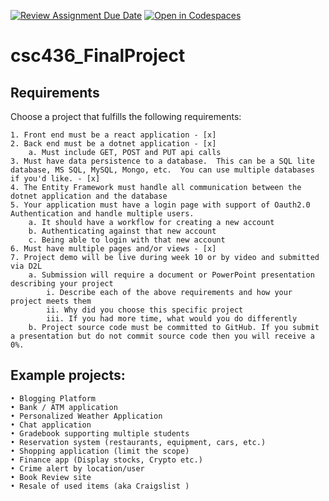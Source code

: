 [![Review Assignment Due Date](https://classroom.github.com/assets/deadline-readme-button-22041afd0340ce965d47ae6ef1cefeee28c7c493a6346c4f15d667ab976d596c.svg)](https://classroom.github.com/a/e8CdihvW)
[![Open in Codespaces](https://classroom.github.com/assets/launch-codespace-2972f46106e565e64193e422d61a12cf1da4916b45550586e14ef0a7c637dd04.svg)](https://classroom.github.com/open-in-codespaces?assignment_repo_id=16968709)
# csc436_FinalProject

## Requirements
Choose a project that fulfills the following requirements:

	1. Front end must be a react application - [x]
	2. Back end must be a dotnet application - [x]
		a. Must include GET, POST and PUT api calls
	3. Must have data persistence to a database.  This can be a SQL lite database, MS SQL, MySQL, Mongo, etc.  You can use multiple databases if you'd like. - [x]
	4. The Entity Framework must handle all communication between the dotnet application and the database
	5. Your application must have a login page with support of Oauth2.0 Authentication and handle multiple users.
		a. It should have a workflow for creating a new account
		b. Authenticating against that new account
		c. Being able to login with that new account
	6. Must have multiple pages and/or views - [x]
	7. Project demo will be live during week 10 or by video and submitted via D2L
		a. Submission will require a document or PowerPoint presentation describing your project
			i. Describe each of the above requirements and how your project meets them
			ii. Why did you choose this specific project
			iii. If you had more time, what would you do differently
		b. Project source code must be committed to GitHub. If you submit a presentation but do not commit source code then you will receive a 0%.  


## Example projects:
	• Blogging Platform
	• Bank / ATM application
	• Personalized Weather Application
	• Chat application
	• Gradebook supporting multiple students
	• Reservation system (restaurants, equipment, cars, etc.)
	• Shopping application (limit the scope)
	• Finance app (Display stocks, Crypto etc.)
	• Crime alert by location/user
	• Book Review site
	• Resale of used items (aka Craigslist )
